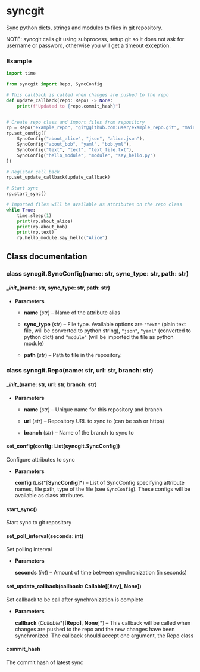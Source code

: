 # syncgit

Sync python dicts, strings and modules to files in git repository.

NOTE: syncgit calls git using subprocess, setup git so it does not ask for username or password,
otherwise you will get a timeout exception.


### Example 

```python
import time

from syncgit import Repo, SyncConfig

# This callback is called when changes are pushed to the repo
def update_callback(repo: Repo) -> None:
    print(f"Updated to {repo.commit_hash}")


# Create repo class and import files from repository
rp = Repo("example_repo", "git@github.com:user/example_repo.git", "main")
rp.set_config([
    SyncConfig("about_alice", "json", "alice.json"),
    SyncConfig("about_bob", "yaml", "bob.yml"),
    SyncConfig("text", "text", "text_file.txt"),
    SyncConfig("hello_module", "module", "say_hello.py")
])

# Register call back
rp.set_update_callback(update_callback)

# Start sync
rp.start_sync()

# Imported files will be available as attributes on the repo class
while True:
    time.sleep(1)
    print(rp.about_alice)
    print(rp.about_bob)
    print(rp.text)
    rp.hello_module.say_hello("Alice")

```

## Class documentation


### class syncgit.SyncConfig(name: str, sync_type: str, path: str)

#### \__init__(name: str, sync_type: str, path: str)

* **Parameters**

    
    * **name** (*str*) – Name of the attribute alias


    * **sync_type** (*str*) – File type. Available options are `"text"` (plain text file, will be converted
    to python string), `"json"`, `"yaml"` (converted to python dict)
    and `"module"` (will be imported the file as python module)


    * **path** (*str*) – Path to file in the repository.



### class syncgit.Repo(name: str, url: str, branch: str)

#### \__init__(name: str, url: str, branch: str)

* **Parameters**

    
    * **name** (*str*) – Unique name for this repository and branch


    * **url** (*str*) – Repository URL to sync to (can be ssh or https)


    * **branch** (*str*) – Name of the branch to sync to



#### set_config(config: List[syncgit.SyncConfig])
Configure attributes to sync


* **Parameters**

    **config** (*List**[**SyncConfig**]*) – List of SyncConfig specifying attribute names, file path,
    type of the file (see `SyncConfig`). These configs will be available as class attributes.



#### start_sync()
Start sync to git repository


#### set_poll_interval(seconds: int)
Set polling interval


* **Parameters**

    **seconds** (*int*) – Amount of time between synchronization (in seconds)



#### set_update_callback(callback: Callable[[Any], None])
Set callback to be call after synchronization is complete


* **Parameters**

    **callback** (*Callable**[**[**Repo**]**, **None**]*) – This callback will be called when changes are pushed to the repo and
    the new changes have been synchronized. The callback should accept one
    argument, the Repo class



#### commit_hash
The commit hash of latest sync
